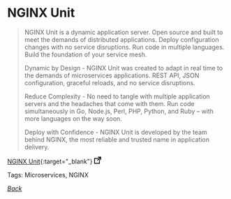 # NGINX Unit

> NGINX Unit is a dynamic application server. Open source and built to meet the demands of distributed applications. Deploy configuration changes with no service disruptions. Run code in multiple languages. Build the foundation of your service mesh.
>
> Dynamic by Design - NGINX Unit was created to adapt in real time to the demands of microservices applications. REST API, JSON configuration, graceful reloads, and no service disruptions.
>
> Reduce Complexity - No need to tangle with multiple application servers and the headaches that come with them. Run code simultaneously in Go, Node.js, Perl, PHP, Python, and Ruby – with more languages on the way soon.
> 
> Deploy with Confidence - NGINX Unit is developed by the team behind NGINX, the most reliable and trusted name in application delivery.

[NGINX Unit](https://www.nginx.com/products/nginx-unit/){:target="_blank"} ![external redirect](../../img/ext-redir.png)

Tags: Microservices, NGINX

[_Back_](../)
